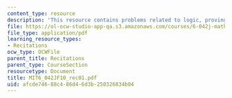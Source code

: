 ```yaml
---
content_type: resource
description: 'This resource contains problems related to logic, proving an implication. '
file: https://ol-ocw-studio-app-qa.s3.amazonaws.com/courses/6-042j-mathematics-for-computer-science-fall-2010/afcde74688c486d46d3b250326834b04_MIT6_042JF10_rec01.pdf
file_type: application/pdf
learning_resource_types:
- Recitations
ocw_type: OCWFile
parent_title: Recitations
parent_type: CourseSection
resourcetype: Document
title: MIT6_042JF10_rec01.pdf
uid: afcde746-88c4-86d4-6d3b-250326834b04
---
```

